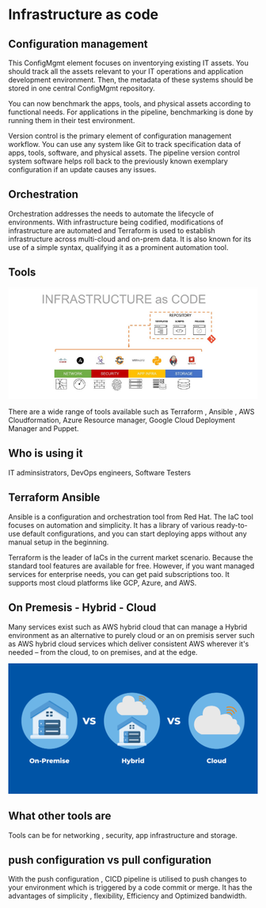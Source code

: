 # Infrastructure as code

## Configuration management

This ConfigMgmt element focuses on inventorying existing IT assets. You should track all the assets relevant to your IT operations and application development environment. Then, the metadata of these systems should be stored in one central ConfigMgmt repository. 

You can now benchmark the apps, tools, and physical assets according to functional needs. For applications in the pipeline, benchmarking is done by running them in their test environment. 


Version control is the primary element of configuration management workflow. You can use any system like Git to track specification data of apps, tools, software, and physical assets. The pipeline version control system software helps roll back to the previously known exemplary configuration if an update causes any issues. 

## Orchestration

Orchestration addresses the needs to automate the lifecycle of environments. With infrastructure being codified, modifications of infrastructure are automated and Terraform is used to establish infrastructure across multi-cloud and on-prem data. It is also known for its use of a simple syntax, qualifying it as a prominent automation tool.

## Tools

![Alt text](pics/IaCtools.PNG "a title")

There are a wide range of tools available such as Terraform , Ansible , AWS Cloudformation, Azure Resource manager, Google Cloud Deployment Manager and Puppet.

## Who is using it

IT adminsistrators, DevOps engineers, Software Testers

## Terraform Ansible

Ansible is a configuration and orchestration tool from Red Hat. The IaC tool focuses on automation and simplicity. It has a library of various ready-to-use default configurations, and you can start deploying apps without any manual setup in the beginning.

Terraform is the leader of IaCs in the current market scenario. Because the standard tool features are available for free. However, if you want managed services for enterprise needs, you can get paid subscriptions too. It supports most cloud platforms like GCP, Azure, and AWS.  

## On Premesis - Hybrid - Cloud

Many services exist such as AWS hybrid cloud that can manage a Hybrid environment as an alternative to purely cloud or an on premisis server such as AWS hybrid cloud services which deliver consistent AWS wherever it's needed – from the cloud, to on premises, and at the edge. 

![Alt text](pics/hybrid.PNG "a title")

## What other tools are 

Tools can be for networking , security, app infrastructure and storage.

## push configuration vs pull configuration

With the push configuration , CICD pipeline is utilised to push changes to your environment which is triggered by a code commit or merge. It has the advantages of simplicity , flexibility, Efficiency and Optimized bandwidth. 

